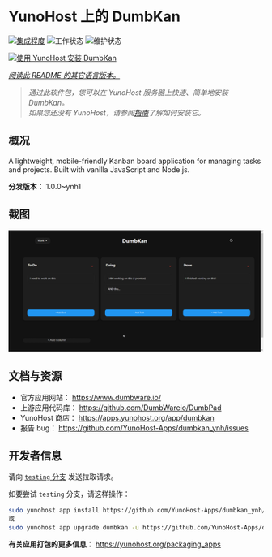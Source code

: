 <!--
注意：此 README 由 <https://github.com/YunoHost/apps/tree/master/tools/readme_generator> 自动生成
请勿手动编辑。
-->

# YunoHost 上的 DumbKan

[![集成程度](https://apps.yunohost.org/badge/integration/dumbkan)](https://ci-apps.yunohost.org/ci/apps/dumbkan/)
![工作状态](https://apps.yunohost.org/badge/state/dumbkan)
![维护状态](https://apps.yunohost.org/badge/maintained/dumbkan)

[![使用 YunoHost 安装 DumbKan](https://install-app.yunohost.org/install-with-yunohost.svg)](https://install-app.yunohost.org/?app=dumbkan)

*[阅读此 README 的其它语言版本。](./ALL_README.md)*

> *通过此软件包，您可以在 YunoHost 服务器上快速、简单地安装 DumbKan。*  
> *如果您还没有 YunoHost，请参阅[指南](https://yunohost.org/install)了解如何安装它。*

## 概况

A lightweight, mobile-friendly Kanban board application for managing tasks and projects. Built with vanilla JavaScript and Node.js.


**分发版本：** 1.0.0~ynh1

## 截图

![DumbKan 的截图](./doc/screenshots/screenshot.png)

## 文档与资源

- 官方应用网站： <https://www.dumbware.io/>
- 上游应用代码库： <https://github.com/DumbWareio/DumbPad>
- YunoHost 商店： <https://apps.yunohost.org/app/dumbkan>
- 报告 bug： <https://github.com/YunoHost-Apps/dumbkan_ynh/issues>

## 开发者信息

请向 [`testing` 分支](https://github.com/YunoHost-Apps/dumbkan_ynh/tree/testing) 发送拉取请求。

如要尝试 `testing` 分支，请这样操作：

```bash
sudo yunohost app install https://github.com/YunoHost-Apps/dumbkan_ynh/tree/testing --debug
或
sudo yunohost app upgrade dumbkan -u https://github.com/YunoHost-Apps/dumbkan_ynh/tree/testing --debug
```

**有关应用打包的更多信息：** <https://yunohost.org/packaging_apps>
